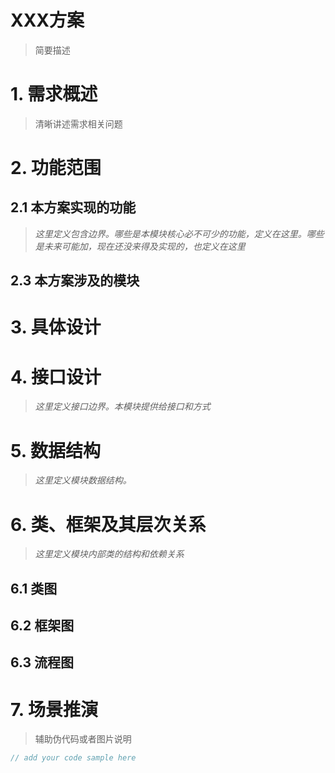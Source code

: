 # XXX方案

>简要描述

# 1. 需求概述

> 清晰讲述需求相关问题

# 2. 功能范围

## 2.1 本方案实现的功能

> _这里定义包含边界。哪些是本模块核心必不可少的功能，定义在这里。哪些是未来可能加，现在还没来得及实现的，也定义在这里_

## 2.3 本方案涉及的模块

# 3. 具体设计

# 4. 接口设计

> _这里定义接口边界。本模块提供给接口和方式_

# 5. 数据结构

> _这里定义模块数据结构。_

# 6. 类、框架及其层次关系

> _这里定义模块内部类的结构和依赖关系_

## 6.1 类图

>

## 6.2 框架图

>

## 6.3 流程图

>

# 7. 场景推演

> 辅助伪代码或者图片说明

```JavaScript
// add your code sample here
```
